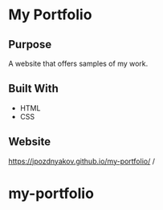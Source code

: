 # My Portfolio

## Purpose
A website that offers samples of my work.

## Built With
* HTML
* CSS

## Website
https://jpozdnyakov.github.io/my-portfolio/
/


 
# my-portfolio
